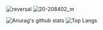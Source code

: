 ![reversal](https://capsule-render.vercel.app/api?height=200&type=waving&reversal=true&color=gradient&text=Mirim%20Sunwoo!)
![20-208402_m](https://user-images.githubusercontent.com/73941301/133010303-a2ff0701-6012-4734-a2e3-642fe2f8b84d.jpg)

![Anurag's github stats](https://github-readme-stats.vercel.app/api?username=mirimSunwoo)
![Top Langs](https://github-readme-stats.vercel.app/api/top-langs/?username=mirimSunwoo)


